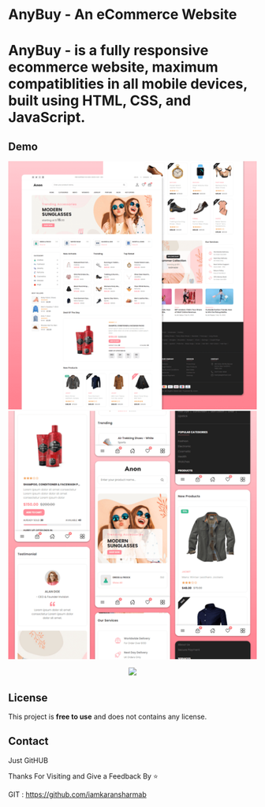 # AnyBuy - An eCommerce Website


# AnyBuy -  is a fully responsive ecommerce website, maximum compatiblities in all mobile devices, built using HTML, CSS, and JavaScript.

## Demo

![AnyBuy Desktop Demo](./website-demo-image/desktop.png "Desktop Demo")
![AnyBuy Mobile Demo](./website-demo-image/mobile.png "Mobile Demo")



<div id="header" align="center">
  <img src="https://media.giphy.com/media/WyZ1D8gXF7QQsRkXw5/giphy.gif" width="full"/>
</div>



## License

This project is **free to use** and does not contains any license.

## Contact

Just GitHUB



Thanks For Visiting and Give a Feedback By ⭐

GIT : https://github.com/iamkaransharmab

